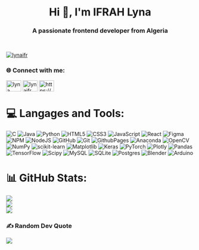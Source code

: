 <h1 align="center">Hi 👋, I'm IFRAH Lyna</h1>
<h3 align="center">A passionate frontend developer from Algeria</h3></br>

<p align="left"> <a href="https://github.com/ryo-ma/github-profile-trophy"><img src="https://github-profile-trophy.vercel.app/?username=lynaifr" alt="lynaifr" /></a> </p>

<h3 align="left">🌐 Connect with me:</h3>
<p align="left">
<a href="https://linkedin.com/in/lyna ifrah" target="blank"><img align="center" src="https://raw.githubusercontent.com/rahuldkjain/github-profile-readme-generator/master/src/images/icons/Social/linked-in-alt.svg" alt="lyna ifrah" height="30" width="40" /></a>
<a href="https://kaggle.com/lynaifr" target="blank"><img align="center" src="https://raw.githubusercontent.com/rahuldkjain/github-profile-readme-generator/master/src/images/icons/Social/kaggle.svg" alt="lynaifr" height="30" width="40" /></a>
<a href="https://codeforces.com/profile/https://codeforces.com/profile/lynaifr" target="blank"><img align="center" src="https://raw.githubusercontent.com/rahuldkjain/github-profile-readme-generator/master/src/images/icons/Social/codeforces.svg" alt="https://codeforces.com/profile/lynaifr" height="30" width="40" /></a>
</p>

# 💻 Langages and Tools:
![C](https://img.shields.io/badge/c-%2300599C.svg?style=plastic&logo=c&logoColor=white)  ![Java](https://img.shields.io/badge/java-%23ED8B00.svg?style=plastic&logo=openjdk&logoColor=white)  ![Python](https://img.shields.io/badge/python-3670A0?style=plastic&logo=python&logoColor=ffdd54)  ![HTML5](https://img.shields.io/badge/html5-%23E34F26.svg?style=plastic&logo=html5&logoColor=white)  ![CSS3](https://img.shields.io/badge/css3-%231572B6.svg?style=plastic&logo=css3&logoColor=white)  ![JavaScript](https://img.shields.io/badge/javascript-%23323330.svg?style=plastic&logo=javascript&logoColor=%23F7DF1E)  ![React](https://img.shields.io/badge/react-%2320232a.svg?style=plastic&logo=react&logoColor=%2361DAFB)  ![Figma](https://img.shields.io/badge/figma-%23F24E1E.svg?style=plastic&logo=figma&logoColor=white)  ![NPM](https://img.shields.io/badge/NPM-%23CB3837.svg?style=plastic&logo=npm&logoColor=white)  ![NodeJS](https://img.shields.io/badge/node.js-6DA55F?style=plastic&logo=node.js&logoColor=white)  ![GitHub](https://img.shields.io/badge/github-%23121011.svg?style=plastic&logo=github&logoColor=white)  ![Git](https://img.shields.io/badge/git-%23F05033.svg?style=plastic&logo=git&logoColor=white)  ![GithubPages](https://img.shields.io/badge/github%20pages-121013?style=plastic&logo=github&logoColor=white)  ![Anaconda](https://img.shields.io/badge/Anaconda-%2344A833.svg?style=plastic&logo=anaconda&logoColor=white)  ![OpenCV](https://img.shields.io/badge/opencv-%23white.svg?style=plastic&logo=opencv&logoColor=white)  ![NumPy](https://img.shields.io/badge/numpy-%23013243.svg?style=plastic&logo=numpy&logoColor=white)  ![scikit-learn](https://img.shields.io/badge/scikit--learn-%23F7931E.svg?style=plastic&logo=scikit-learn&logoColor=white)  ![Matplotlib](https://img.shields.io/badge/Matplotlib-%23ffffff.svg?style=plastic&logo=Matplotlib&logoColor=black)  ![Keras](https://img.shields.io/badge/Keras-%23D00000.svg?style=plastic&logo=Keras&logoColor=white)  ![PyTorch](https://img.shields.io/badge/PyTorch-%23EE4C2C.svg?style=plastic&logo=PyTorch&logoColor=white)  ![Plotly](https://img.shields.io/badge/Plotly-%233F4F75.svg?style=plastic&logo=plotly&logoColor=white)  ![Pandas](https://img.shields.io/badge/pandas-%23150458.svg?style=plastic&logo=pandas&logoColor=white)  ![TensorFlow](https://img.shields.io/badge/TensorFlow-%23FF6F00.svg?style=plastic&logo=TensorFlow&logoColor=white)  ![Scipy](https://img.shields.io/badge/SciPy-%230C55A5.svg?style=plastic&logo=scipy&logoColor=%white)  ![MySQL](https://img.shields.io/badge/mysql-4479A1.svg?style=plastic&logo=mysql&logoColor=white)  ![SQLite](https://img.shields.io/badge/sqlite-%2307405e.svg?style=plastic&logo=sqlite&logoColor=white)  ![Postgres](https://img.shields.io/badge/postgres-%23316192.svg?style=plastic&logo=postgresql&logoColor=white)  ![Blender](https://img.shields.io/badge/blender-%23F5792A.svg?style=plastic&logo=blender&logoColor=white)  ![Arduino](https://img.shields.io/badge/-Arduino-00979D?style=plastic&logo=Arduino&logoColor=white)

# 📊 GitHub Stats:
![](https://github-readme-stats.vercel.app/api?username=lynaIFR&theme=ambient_gradient&hide_border=true&include_all_commits=true&count_private=true)<br/>
![](https://github-readme-streak-stats.herokuapp.com/?user=lynaIFR&theme=ambient_gradient&hide_border=true)<br/>
![](https://github-readme-stats.vercel.app/api/top-langs/?username=lynaIFR&theme=ambient_gradient&hide_border=true&include_all_commits=true&count_private=true&layout=compact)

### ✍️ Random Dev Quote
![](https://quotes-github-readme.vercel.app/api?type=horizontal&theme=radical)
